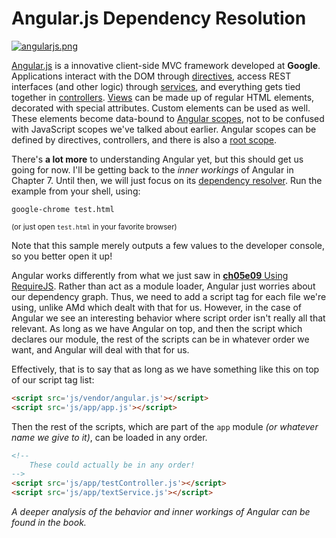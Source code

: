 # Angular.js Dependency Resolution

[![angularjs.png][1]][2]

[Angular.js][2] is a innovative client-side MVC framework developed at **Google**. Applications interact with the DOM through [directives][3], access REST interfaces (and other logic) through [services][4], and everything gets tied together in [controllers][5]. [Views][6] can be made up of regular HTML elements, decorated with special attributes. Custom elements can be used as well. These elements become data-bound to [Angular scopes][7], not to be confused with JavaScript scopes we've talked about earlier. Angular scopes can be defined by directives, controllers, and there is also a [root scope][8].

There's **a lot more** to understanding Angular yet, but this should get us going for now. I'll be getting back to the _inner workings_ of Angular in Chapter 7. Until then, we will just focus on its [dependency resolver][9]. Run the example from your shell, using:

```shell
google-chrome test.html
```

<sub>(or just open `test.html` in your favorite browser)</sub>

Note that this sample merely outputs a few values to the developer console, so you better open it up!

Angular works differently from what we just saw in [**ch05e09** Using RequireJS][10]. Rather than act as a module loader, Angular just worries about our dependency graph. Thus, we need to add a script tag for each file we're using, unlike AMd which dealt with that for us. However, in the case of Angular we see an interesting behavior where script order isn't really all that relevant. As long as we have Angular on top, and then the script which declares our module, the rest of the scripts can be in whatever order we want, and Angular will deal with that for us.

Effectively, that is to say that as long as we have something like this on top of our script tag list:

```html
<script src='js/vendor/angular.js'></script>
<script src='js/app/app.js'></script>
```

Then the rest of the scripts, which are part of the `app` module _(or whatever name we give to it)_, can be loaded in any order.

```html
<!--
    These could actually be in any order!
-->
<script src='js/app/testController.js'></script>
<script src='js/app/textService.js'></script>
```

_A deeper analysis of the behavior and inner workings of Angular can be found in the book._

  [1]: http://i.imgur.com/SN9pdq1.png
  [2]: http://angularjs.org
  [3]: http://docs.angularjs.org/guide/directive
  [4]: http://docs.angularjs.org/guide/dev_guide.services.creating_services
  [5]: http://docs.angularjs.org/guide/controller
  [6]: http://docs.angularjs.org/tutorial/step_07
  [7]: http://docs.angularjs.org/guide/scope
  [8]: http://docs.angularjs.org/api/ng.$rootScope
  [9]: http://bevacqua.io/angular-di
  [10]: https://github.com/bevacqua/buildfirst/tree/master/ch05/09_requirejs-usage
